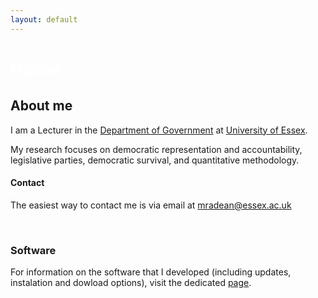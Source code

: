 ```yaml
---
layout: default
---
```


# <span style="color:white">Home</span>

## About me

I am a Lecturer in the <a href="http://www.essex.ac.uk/government/">Department of Government</a> at <a href="http://www.essex.ac.uk/">University of Essex</a>.

My research focuses on democratic representation and accountability, legislative parties, democratic survival, and quantitative methodology.

#### Contact

The easiest way to contact me is via email at <mradean@essex.ac.uk>

<br/>

### Software

For information on the software that I developed (including updates, instalation and dowload options), visit the dedicated [page](./software.html).
